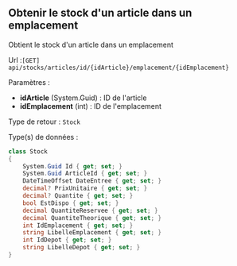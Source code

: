 ## <span id='obtenirstockarticleparemplacement'>Obtenir le stock d'un article dans un emplacement</span>

Obtient le stock d'un article dans un emplacement

Url :`[GET] api/stocks/articles/id/{idArticle}/emplacement/{idEmplacement}`

Paramètres : 

- **idArticle** (System.Guid) : ID de l'article
- **idEmplacement** (int) : ID de l'emplacement

Type de retour : `Stock`

Type(s) de données :

```csharp
class Stock
{
	System.Guid Id { get; set; }
	System.Guid ArticleId { get; set; }
	DateTimeOffset DateEntree { get; set; }
	decimal? PrixUnitaire { get; set; }
	decimal? Quantite { get; set; }
	bool EstDispo { get; set; }
	decimal QuantiteReservee { get; set; }
	decimal QuantiteTheorique { get; set; }
	int IdEmplacement { get; set; }
	string LibelleEmplacement { get; set; }
	int IdDepot { get; set; }
	string LibelleDepot { get; set; }
}

```

